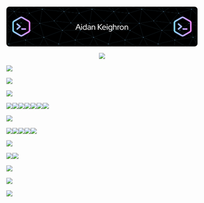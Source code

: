 ![Header](./github-header-image.png)
<p align="center">
  <a href="https://github.com/DenverCoder1/readme-typing-svg">
    <img src="https://readme-typing-svg.demolab.com/?lines=4%2B%20years%20of%20coding%20experience;Always%20learning%20new%20things&font=Fira%20Code&center=true&width=440&height=45&color=e287fc&vCenter=true&pause=1000&size=22" /></a>
</p>

<img src="https://fakeimg.pl/130x30/ffffff,0/86d3ff,255/?text=Personal%20Site&font=museo&font_size=20">

[<img src="https://img.shields.io/badge/Simply%20Complicated-e287fc?style=for-the-badge&logo=windows%20terminal&logoColor=white">](https://swervyk.github.io/)

<img src="https://fakeimg.pl/110x30/ffffff,0/86d3ff,255/?text=Languages&font=museo&font_size=20">

<img src="https://img.shields.io/badge/Java-ED8B00?style=for-the-badge&logo=java&logoColor=white"><img src="https://img.shields.io/badge/C%23-239120?style=for-the-badge&logo=c-sharp&logoColor=white"><img src="https://img.shields.io/badge/Python-3776AB?style=for-the-badge&logo=python&logoColor=white"><img src="https://img.shields.io/badge/HTML5-E34F26?style=for-the-badge&logo=html5&logoColor=white"><img src="https://img.shields.io/badge/CSS-239120?&style=for-the-badge&logo=css3&logoColor=white"><img src="https://img.shields.io/badge/PHP-777BB4?style=for-the-badge&logo=php&logoColor=white"><img src="https://img.shields.io/badge/Markdown-000000?style=for-the-badge&logo=markdown&logoColor=white">

<img src="https://fakeimg.pl/55x30/ffffff,0/86d3ff,255/?text=Tools&font=museo&font_size=20">

<img src="https://img.shields.io/badge/TensorFlow-FF6F00?style=for-the-badge&logo=tensorflow&logoColor=white"><img src="https://img.shields.io/badge/MySQL-005C84?style=for-the-badge&logo=mysql&logoColor=white"><img src="https://img.shields.io/badge/windows%20terminal-4D4D4D?style=for-the-badge&logo=windows%20terminal&logoColor=white"><img src="https://img.shields.io/badge/GIT-E44C30?style=for-the-badge&logo=git&logoColor=white"><img src="https://img.shields.io/badge/Xamarin-3498DB?style=for-the-badge&logo=xamarin&logoColor=white">

<img src="https://fakeimg.pl/80x30/ffffff,0/86d3ff,255/?text=Projects&font=museo&font_size=20">

[<img src="https://github-readme-stats.vercel.app/api/pin/?username=SwervyK&repo=Productivity&theme=aura&hide_border=true" height=150>](https://github.com/SwervyK/Productivity)[<img src="https://github-readme-stats.vercel.app/api/pin/?username=SwervyK&repo=Sheet-Scraper&theme=aura&hide_border=true" height=150>](https://github.com/SwervyK/Sheet-Scraper)

<img src="https://fakeimg.pl/45x30/ffffff,0/86d3ff,255/?text=Stats&font=museo&font_size=20">

[<img src="https://github-readme-stats.vercel.app/api?username=SwervyK&theme=aura&show_icons=true&hide_border=true&include_all_commits=true&count_private=true" width=500>](https://github.com/anuraghazra/github-readme-stats)

[<img src="https://github-readme-stats.vercel.app/api/top-langs/?username=SwervyK&theme=aura&hide_border=true&include_all_commits=false&count_private=true&layout=compact" width=500>](https://github.com/anuraghazra/github-readme-stats)
